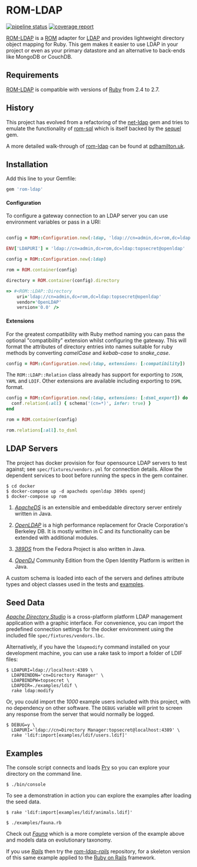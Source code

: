 # ROM-LDAP

[![pipeline status][pipeline]][branch] [![coverage report][coverage]][branch]


[ROM-LDAP][rom-ldap] is a [ROM][rom-rb] adapter for [LDAP][ldap] and provides lightweight directory object mapping for Ruby.
This gem makes it easier to use LDAP in your project or even as your primary datastore and an alternative to back-ends like MongoDB or CouchDB.



## Requirements

[ROM-LDAP][rom-ldap] is compatible with versions of [Ruby][ruby] from 2.4 to 2.7.



## History

This project has evolved from a refactoring of the [net-ldap][net-ldap] gem and tries to emulate the functionality of
[rom-sql][rom-sql] which is itself backed by the [sequel][sequel] gem.


A more detailed walk-through of [rom-ldap][rom-ldap] can be found at [pdhamilton.uk][pdhamilton].

## Installation

Add this line to your Gemfile:

```ruby
gem 'rom-ldap'
```


#### Configuration

To configure a gateway connection to an LDAP server you can use environment variables or pass in a URI:

```ruby

config = ROM::Configuration.new(:ldap, 'ldap://cn=admin,dc=rom,dc=ldap:topsecret@openldap')

ENV['LDAPURI'] = 'ldap://cn=admin,dc=rom,dc=ldap:topsecret@openldap'

config = ROM::Configuration.new(:ldap)

rom = ROM.container(config)

directory = ROM.container(config).directory

=> #<ROM::LDAP::Directory
    uri='ldap://cn=admin,dc=rom,dc=ldap:topsecret@openldap'
    vendor='OpenLDAP'
    version='0.0' />

```

#### Extensions

For the greatest compatibility with Ruby method naming you can pass the optional "compatibility" extension whilst configuring the gateway.
This will format the attributes of directory entries into names suitable for ruby methods by converting _camelCase_ and _kebab-case_ to _snake_case_.

```ruby
config = ROM::Configuration.new(:ldap, extensions: [:compatibility])
```

The `ROM::LDAP::Relation` class already has support for exporting to `JSON`, `YAML` and `LDIF`.
Other extensions are available including exporting to `DSML` format.

```ruby
config = ROM::Configuration.new(:ldap, extensions: [:dsml_export]) do |conf|
  conf.relation(:all) { schema('(cn=*)', infer: true) }
end

rom = ROM.container(config)

rom.relations[:all].to_dsml
```




## LDAP Servers

The project has docker provision for four opensource LDAP servers to test against;
see `spec/fixtures/vendors.yml` for connection details.
Allow the dependent services to boot before running the specs in the gem container.

    $ cd docker
    $ docker-compose up -d apacheds openldap 389ds opendj
    $ docker-compose up rom


1. _[ApacheDS][apacheds]_ is an extensible and embeddable directory server entirely written in Java.

2. _[OpenLDAP][openldap]_ is a high performance replacement for Oracle Corporation's Berkeley DB.
  It is mostly written in C and its functionality can be extended with additional modules.

3. _[389DS][389ds]_ from the Fedora Project is also written in Java.

4. _[OpenDJ][opendj]_ Community Edition from the Open Identity Platform is written in Java.


A custom schema is loaded into each of the servers and defines attribute types and object classes used
in the tests and [examples](#examples).


## Seed Data

_[Apache Directory Studio][apachestudio]_ is a cross-platform platform LDAP management application with a graphic interface.
For convenience, you can import the predefined connection settings for the docker environment using the included file
`spec/fixtures/vendors.lbc`.

Alternatively, if you have the `ldapmodify` command installed on your development machine,
you can use a rake task to import a folder of LDIF files:

    $ LDAPURI=ldap://localhost:4389 \
      LDAPBINDDN='cn=Directory Manager' \
      LDAPBINDPW=topsecret \
      LDAPDIR=./examples/ldif \
      rake ldap:modify

Or, you could import the _1000_ example users included with this project, with no dependency on other software.
The `DEBUG` variable will print to screen any response from the server that would normally be logged.

    $ DEBUG=y \
      LDAPURI='ldap://cn=Directory Manager:topsecret@localhost:4389' \
      rake 'ldif:import[examples/ldif/users.ldif]'


## Examples

The console script connects and loads [Pry][pry] so you can explore your directory on the command line.

    $ ./bin/console

To see a demonstration in action you can explore the examples after loading the seed data.

    $ rake 'ldif:import[examples/ldif/animals.ldif]'

    $ ./examples/fauna.rb

Check out _[Fauna][fauna]_ which is a more complete version of the example above and models data on evolutionary taxonomy.

If you use _[Rails][rails]_ then try the _[rom-ldap-rails][rom-ldap-rails]_ repository,
for a skeleton version of this same example applied to the [Ruby on Rails][rails] framework.






[389ds]: https://www.port389.org
[apacheds]: http://directory.apache.org/apacheds/downloads
[apachestudio]: http://directory.apache.org/studio/downloads
[branch]: https://gitlab.com/peterdavidhamilton/rom-ldap/commits/master
[coverage]: https://gitlab.com/peterdavidhamilton/rom-ldap/badges/master/coverage.svg
[fauna]: https://gitlab.com/peterdavidhamilton/fauna
[ldap-ber]: https://gitlab.com/peterdavidhamilton/ldap-ber
[ldap]: https://ldap.com
[net-ldap]: https://github.com/ruby-ldap/ruby-net-ldap
[opendj]: https://www.openidentityplatform.org/opendj
[openldap]: http://www.openldap.org
[pdhamilton]: https://pdhamilton.uk/projects/rom-ldap
[pipeline]: https://gitlab.com/peterdavidhamilton/rom-ldap/badges/master/pipeline.svg
[pry]: http://pryrepl.org
[rails]: https://rubyonrails.org
[rom-ldap-rails]: https://gitlab.com/peterdavidhamilton/rom-ldap-rails
[rom-ldap]: https://gitlab.com/peterdavidhamilton/rom-ldap
[rom-rb]: https://rom-rb.org
[rom-sql]: https://rom-rb.org/5.0/learn/sql
[ruby]: https://www.ruby-lang.org/en/downloads
[sequel]: http://sequel.jeremyevans.net
